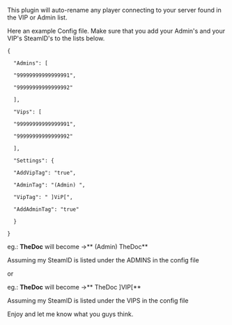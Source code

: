 This plugin will auto-rename any player connecting to your server found in the VIP or Admin list.


Here an example Config file. Make sure that you add your Admin's and your VIP's SteamID's to the lists below.

````
{

  "Admins": [

  "99999999999999991",

  "99999999999999992"

  ],

  "Vips": [

  "99999999999999991",

  "99999999999999992"

  ],

  "Settings": {

  "AddVipTag": "true",

  "AdminTag": "(Admin) ",

  "VipTag": " ]ViP[",

  "AddAdminTag": "true"

  }

}
````

eg.: **TheDoc** will become ->** (Admin) TheDoc**


Assuming my SteamID is listed under the ADMINS in the config file


or


eg.: **TheDoc** will become ->** TheDoc ]VIP[**


Assuming my SteamID is listed under the VIPS in the config file


Enjoy and let me know what you guys think.